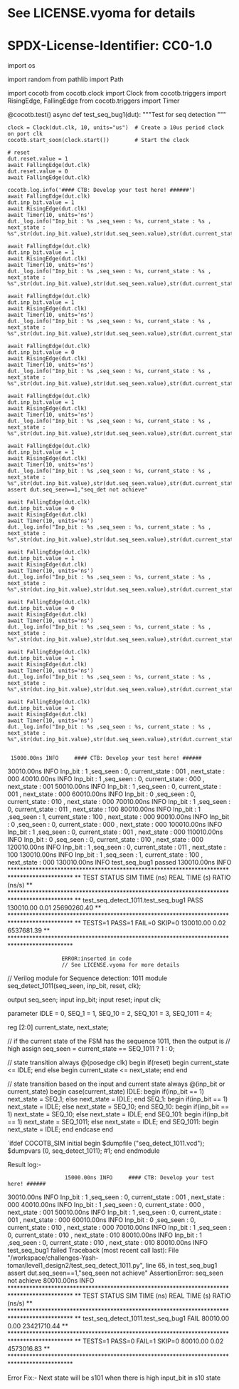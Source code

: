 # See LICENSE.vyoma for details

# SPDX-License-Identifier: CC0-1.0

import os


import random
from pathlib import Path

import cocotb
from cocotb.clock import Clock
from cocotb.triggers import RisingEdge, FallingEdge
from cocotb.triggers import Timer

@cocotb.test()
async def test_seq_bug1(dut):
    """Test for seq detection """

    clock = Clock(dut.clk, 10, units="us")  # Create a 10us period clock on port clk
    cocotb.start_soon(clock.start())        # Start the clock

    # reset
    dut.reset.value = 1
    await FallingEdge(dut.clk)  
    dut.reset.value = 0
    await FallingEdge(dut.clk)

    cocotb.log.info('#### CTB: Develop your test here! ######')
    await FallingEdge(dut.clk)
    dut.inp_bit.value = 1
    await RisingEdge(dut.clk)
    await Timer(10, units='ns')
    dut._log.info("Inp_bit : %s ,seq_seen : %s, current_state : %s , next_state : %s",str(dut.inp_bit.value),str(dut.seq_seen.value),str(dut.current_state.value),str(dut.next_state.value))

    await FallingEdge(dut.clk)
    dut.inp_bit.value = 1
    await RisingEdge(dut.clk)
    await Timer(10, units='ns')
    dut._log.info("Inp_bit : %s ,seq_seen : %s, current_state : %s , next_state : %s",str(dut.inp_bit.value),str(dut.seq_seen.value),str(dut.current_state.value),str(dut.next_state.value))
    
    await FallingEdge(dut.clk)  
    dut.inp_bit.value = 1
    await RisingEdge(dut.clk)
    await Timer(10, units='ns')
    dut._log.info("Inp_bit : %s ,seq_seen : %s, current_state : %s , next_state : %s",str(dut.inp_bit.value),str(dut.seq_seen.value),str(dut.current_state.value),str(dut.next_state.value))
    
    await FallingEdge(dut.clk)
    dut.inp_bit.value = 0
    await RisingEdge(dut.clk)
    await Timer(10, units='ns')
    dut._log.info("Inp_bit : %s ,seq_seen : %s, current_state : %s , next_state : %s",str(dut.inp_bit.value),str(dut.seq_seen.value),str(dut.current_state.value),str(dut.next_state.value))
    
    await FallingEdge(dut.clk)
    dut.inp_bit.value = 1
    await RisingEdge(dut.clk)
    await Timer(10, units='ns')
    dut._log.info("Inp_bit : %s ,seq_seen : %s, current_state : %s , next_state : %s",str(dut.inp_bit.value),str(dut.seq_seen.value),str(dut.current_state.value),str(dut.next_state.value))
    
    await FallingEdge(dut.clk)
    dut.inp_bit.value = 1
    await RisingEdge(dut.clk)
    await Timer(10, units='ns')
    dut._log.info("Inp_bit : %s ,seq_seen : %s, current_state : %s , next_state : %s",str(dut.inp_bit.value),str(dut.seq_seen.value),str(dut.current_state.value),str(dut.next_state.value))
    assert dut.seq_seen==1,"seq_det not achieve"

    await FallingEdge(dut.clk)
    dut.inp_bit.value = 0
    await RisingEdge(dut.clk)
    await Timer(10, units='ns')
    dut._log.info("Inp_bit : %s ,seq_seen : %s, current_state : %s , next_state : %s",str(dut.inp_bit.value),str(dut.seq_seen.value),str(dut.current_state.value),str(dut.next_state.value))
    
    await FallingEdge(dut.clk)
    dut.inp_bit.value = 1
    await RisingEdge(dut.clk)
    await Timer(10, units='ns')
    dut._log.info("Inp_bit : %s ,seq_seen : %s, current_state : %s , next_state : %s",str(dut.inp_bit.value),str(dut.seq_seen.value),str(dut.current_state.value),str(dut.next_state.value))
    
    await FallingEdge(dut.clk)
    dut.inp_bit.value = 0
    await RisingEdge(dut.clk)
    await Timer(10, units='ns')
    dut._log.info("Inp_bit : %s ,seq_seen : %s, current_state : %s , next_state : %s",str(dut.inp_bit.value),str(dut.seq_seen.value),str(dut.current_state.value),str(dut.next_state.value))
    
    await FallingEdge(dut.clk)
    dut.inp_bit.value = 1
    await RisingEdge(dut.clk)
    await Timer(10, units='ns')
    dut._log.info("Inp_bit : %s ,seq_seen : %s, current_state : %s , next_state : %s",str(dut.inp_bit.value),str(dut.seq_seen.value),str(dut.current_state.value),str(dut.next_state.value))
    
    await FallingEdge(dut.clk)
    dut.inp_bit.value = 1
    await RisingEdge(dut.clk)
    await Timer(10, units='ns')
    dut._log.info("Inp_bit : %s ,seq_seen : %s, current_state : %s , next_state : %s",str(dut.inp_bit.value),str(dut.seq_seen.value),str(dut.current_state.value),str(dut.next_state.value))
    
    
     15000.00ns INFO     #### CTB: Develop your test here! ######
 30010.00ns INFO     Inp_bit : 1 ,seq_seen : 0, current_state : 001 , next_state : 000
 40010.00ns INFO     Inp_bit : 1 ,seq_seen : 0, current_state : 000 , next_state : 001
 50010.00ns INFO     Inp_bit : 1 ,seq_seen : 0, current_state : 001 , next_state : 000
 60010.00ns INFO     Inp_bit : 0 ,seq_seen : 0, current_state : 010 , next_state : 000
 70010.00ns INFO     Inp_bit : 1 ,seq_seen : 0, current_state : 011 , next_state : 100
 80010.00ns INFO     Inp_bit : 1 ,seq_seen : 1, current_state : 100 , next_state : 000
 90010.00ns INFO     Inp_bit : 0 ,seq_seen : 0, current_state : 000 , next_state : 000
100010.00ns INFO     Inp_bit : 1 ,seq_seen : 0, current_state : 001 , next_state : 000
110010.00ns INFO     Inp_bit : 0 ,seq_seen : 0, current_state : 010 , next_state : 000
120010.00ns INFO     Inp_bit : 1 ,seq_seen : 0, current_state : 011 , next_state : 100
130010.00ns INFO     Inp_bit : 1 ,seq_seen : 1, current_state : 100 , next_state : 000
130010.00ns INFO     test_seq_bug1 passed
130010.00ns INFO     ********************************************************************************************
                     ** TEST                                STATUS  SIM TIME (ns)  REAL TIME (s)  RATIO (ns/s) **
                     ********************************************************************************************
                     ** test_seq_detect_1011.test_seq_bug1   PASS      130010.00           0.01   25690260.40  **
                     ********************************************************************************************
                     ** TESTS=1 PASS=1 FAIL=0 SKIP=0                   130010.00           0.02    6537681.39  **
                     ********************************************************************************************
                     
                     ERROR:inserted in code
                     // See LICENSE.vyoma for more details
// Verilog module for Sequence detection: 1011
module seq_detect_1011(seq_seen, inp_bit, reset, clk);

  output seq_seen;
  input inp_bit;
  input reset;
  input clk;

  parameter IDLE = 0,
            SEQ_1 = 1, 
            SEQ_10 = 2,
            SEQ_101 = 3,
            SEQ_1011 = 4;

  reg [2:0] current_state, next_state;

  // if the current state of the FSM has the sequence 1011, then the output is
  // high
  assign seq_seen = current_state == SEQ_1011 ? 1 : 0;

  // state transition
  always @(posedge clk)
  begin
    if(reset)
    begin
      current_state <= IDLE;
    end
    else
    begin
      current_state <= next_state;
    end
  end

  // state transition based on the input and current state
  always @(inp_bit or current_state)
  begin
    case(current_state)
      IDLE:
      begin
        if(inp_bit == 1)
          next_state = SEQ_1;
        else
          next_state = IDLE;
      end
      SEQ_1:
      begin
        if(inp_bit == 1)
          next_state = IDLE;
        else
          next_state = SEQ_10;
      end
      SEQ_10:
      begin
        if(inp_bit == 1)
          next_state = SEQ_10;
        else
          next_state = IDLE;
      end
      SEQ_101:
      begin
        if(inp_bit == 1)
          next_state = SEQ_1011;
        else
          next_state = IDLE;
      end
      SEQ_1011:
      begin
        next_state = IDLE;
      end
    endcase
  end

  `ifdef COCOTB_SIM
initial begin
  $dumpfile ("seq_detect_1011.vcd");
  $dumpvars (0, seq_detect_1011);
  #1;
end
endmodule

Result log:-
                    
                     
                      15000.00ns INFO     #### CTB: Develop your test here! ######
 30010.00ns INFO     Inp_bit : 1 ,seq_seen : 0, current_state : 001 , next_state : 000
 40010.00ns INFO     Inp_bit : 1 ,seq_seen : 0, current_state : 000 , next_state : 001
 50010.00ns INFO     Inp_bit : 1 ,seq_seen : 0, current_state : 001 , next_state : 000
 60010.00ns INFO     Inp_bit : 0 ,seq_seen : 0, current_state : 010 , next_state : 000
 70010.00ns INFO     Inp_bit : 1 ,seq_seen : 0, current_state : 010 , next_state : 010
 80010.00ns INFO     Inp_bit : 1 ,seq_seen : 0, current_state : 010 , next_state : 010
 80010.00ns INFO     test_seq_bug1 failed
                     Traceback (most recent call last):
                       File "/workspace/challenges-Yash-tomar/level1_design2/test_seq_detect_1011.py", line 65, in test_seq_bug1
                         assert dut.seq_seen==1,"seq_seen not achieve"
                     AssertionError: seq_seen not achieve
 80010.00ns INFO     ********************************************************************************************
                     ** TEST                                STATUS  SIM TIME (ns)  REAL TIME (s)  RATIO (ns/s) **
                     ********************************************************************************************
                     ** test_seq_detect_1011.test_seq_bug1   FAIL       80010.00           0.00   23421710.44  **
                     ********************************************************************************************
                     ** TESTS=1 PASS=0 FAIL=1 SKIP=0                    80010.00           0.02    4573016.83  **
                     ********************************************************************************************
                     
                     
Error Fix:-
Next state will be s101 when there is high input_bit in s10 state

